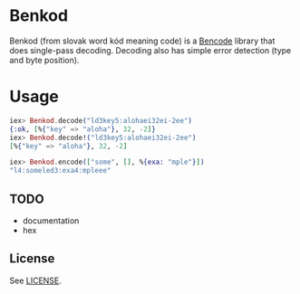 # Benkod

Benkod (from slovak word kód meaning code) is a [Bencode](https://en.wikipedia.org/wiki/Bencode) library that does single-pass decoding. Decoding also has simple error detection (type and byte position).

# Usage

```elixir
iex> Benkod.decode("ld3key5:alohaei32ei-2ee")
{:ok, [%{"key" => "aloha"}, 32, -2]}
iex> Benkod.decode!("ld3key5:alohaei32ei-2ee")
[%{"key" => "aloha"}, 32, -2]

iex> Benkod.encode(["some", [], %{exa: "mple"}])
"l4:someled3:exa4:mpleee"
```

## TODO

* documentation
* hex

## License

See [LICENSE](LICENSE).
